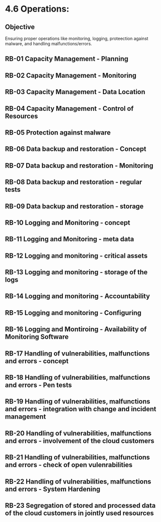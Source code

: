 # 4.6 Operations:
## Objective
Ensuring proper operations like monitoring, logging, proteection against malware, and handling malfunctions/errors.
## RB-01 Capacity Management - Planning
## RB-02 Capacity Management - Monitoring
## RB-03 Capacity Management - Data Location
## RB-04 Capacity Management - Control of Resources
## RB-05 Protection against malware 
## RB-06 Data backup and restoration - Concept
## RB-07 Data backup and restoration - Monitoring
## RB-08 Data backup and restoration - regular tests
## RB-09 Data backup and restoration - storage
## RB-10 Logging and Monitoring - concept
## RB-11 Logging and Monitoring - meta data 
## RB-12 Logging and monitoring - critical assets
## RB-13 Logging and monitoring - storage of the logs
## RB-14 Logging and monitoring - Accountability
## RB-15 Logging and monitoring - Configuring
## RB-16 Logging and Montiroing - Availability of Monitoring Software
## RB-17 Handling of vulnerabilities, malfunctions and errors - concept 
## RB-18 Handling of vulnerabilities, malfunctions and errors - Pen tests
## RB-19 Handling of vulnerabilities, malfunctions and errors - integration with change and incident management
## RB-20 Handling of vulnerabilities, malfunctions and errors - involvement of the cloud customers
## RB-21 Handling of vulnerabilities, malfunctions and errors - check of open vulenrabilities
## RB-22 Handling of vulnerabilities, malfunctions and errors - System Hardening
## RB-23 Segregation of stored and processed data of the cloud customers in jointly used resources
